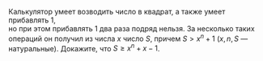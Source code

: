 Калькулятор умеет возводить число в квадрат, а также умеет прибавлять 1,  
но при этом прибавлять 1 два раза подряд нельзя. 
За несколько таких операций он получил из числа $x$ число $S$, причем $S > x^n+1$ 
($x,n, S$ — натуральные). Докажите, что $S\geq x^n+x-1$.